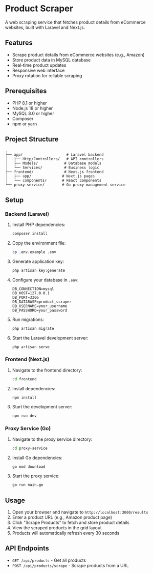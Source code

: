 # Product Scraper

A web scraping service that fetches product details from eCommerce websites, built with Laravel and Next.js.

## Features

- Scrape product details from eCommerce websites (e.g., Amazon)
- Store product data in MySQL database
- Real-time product updates
- Responsive web interface
- Proxy rotation for reliable scraping

## Prerequisites

- PHP 8.1 or higher
- Node.js 18 or higher
- MySQL 8.0 or higher
- Composer
- npm or yarn

## Project Structure

```
.
├── app/                    # Laravel backend
│   ├── Http/Controllers/   # API controllers
│   ├── Models/            # Database models
│   └── Services/          # Business logic
├── frontend/              # Next.js frontend
│   ├── app/              # Next.js pages
│   └── components/       # React components
└── proxy-service/        # Go proxy management service
```

## Setup

### Backend (Laravel)

1. Install PHP dependencies:
   ```bash
   composer install
   ```

2. Copy the environment file:
   ```bash
   cp .env.example .env
   ```

3. Generate application key:
   ```bash
   php artisan key:generate
   ```

4. Configure your database in `.env`:
   ```
   DB_CONNECTION=mysql
   DB_HOST=127.0.0.1
   DB_PORT=3306
   DB_DATABASE=product_scraper
   DB_USERNAME=your_username
   DB_PASSWORD=your_password
   ```

5. Run migrations:
   ```bash
   php artisan migrate
   ```

6. Start the Laravel development server:
   ```bash
   php artisan serve
   ```

### Frontend (Next.js)

1. Navigate to the frontend directory:
   ```bash
   cd frontend
   ```

2. Install dependencies:
   ```bash
   npm install
   ```

3. Start the development server:
   ```bash
   npm run dev
   ```

### Proxy Service (Go)

1. Navigate to the proxy service directory:
   ```bash
   cd proxy-service
   ```

2. Install Go dependencies:
   ```bash
   go mod download
   ```

3. Start the proxy service:
   ```bash
   go run main.go
   ```

## Usage

1. Open your browser and navigate to `http://localhost:3000/results`
2. Enter a product URL (e.g., Amazon product page)
3. Click "Scrape Products" to fetch and store product details
4. View the scraped products in the grid layout
5. Products will automatically refresh every 30 seconds

## API Endpoints

- `GET /api/products` - Get all products
- `POST /api/products/scrape` - Scrape products from a URL


